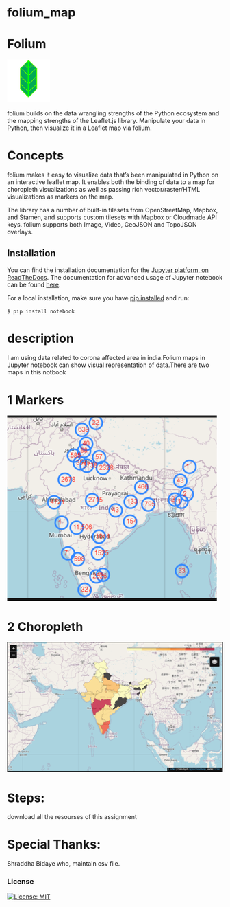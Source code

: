 # folium_map

# Folium 
![](folium/logo.jfif)


folium builds on the data wrangling strengths of the Python ecosystem and the mapping strengths of the Leaflet.js library. Manipulate your data in Python, then visualize it in a Leaflet map via folium.
 # Concepts
 
 folium makes it easy to visualize data that’s been manipulated in Python on an interactive leaflet map. It enables both the binding of data to a map for choropleth visualizations as well as passing rich vector/raster/HTML visualizations as markers on the map.

The library has a number of built-in tilesets from OpenStreetMap, Mapbox, and Stamen, and supports custom tilesets with Mapbox or Cloudmade API keys. folium supports both Image, Video, GeoJSON and TopoJSON overlays.

## Installation
You can find the installation documentation for the
[Jupyter platform, on ReadTheDocs](https://jupyter.readthedocs.io/en/latest/install.html).
The documentation for advanced usage of Jupyter notebook can be found
[here](https://jupyter-notebook.readthedocs.io/en/latest/).

For a local installation, make sure you have
[pip installed](https://pip.readthedocs.io/en/stable/installing/) and run:

    $ pip install notebook

# description 

I am using data related to corona affected area in india.Folium maps in Jupyter notebook can show visual representation of data.There are two maps in this notbook

# 1 Markers 
![](folium/no.PNG)
# 2 Choropleth
![](folium/clorephet.PNG)

# Steps:
download all the resourses of this assignment

# Special Thanks:

Shraddha Bidaye who, maintain csv file.

### License
[![License: MIT](https://img.shields.io/badge/License-MIT-yellow.svg)](https://opensource.org/licenses/MIT)
